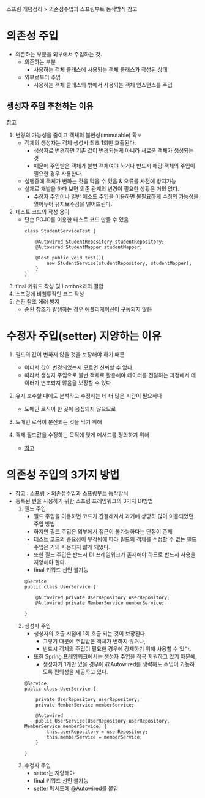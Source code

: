 스프링 개념정리 > 의존성주입과 스프링부트 동작방식 참고

# 의존성 주입
- 의존하는 부분을 외부에서 주입하는 것. 
    - 의존하는 부분 
        - 사용하는 객체 클래스에 사용되는 객체 클래스가 작성된 상태
    - 외부로부터 주입 
        - 사용하는 객체 클래스의 밖에서 사용되는 객체 인스턴스를 주입


## 생성자 주입 추천하는 이유 
[참고](https://mangkyu.tistory.com/125)
1. 변경의 가능성을 줄이고 객체의 불변성(immutable) 확보
    - 객체의 생성자는 객체 생성시 최초 1회만 호출된다. 
        - 생성자로 변경하면 기존 값이 변경되는게 아니라 새로운 객체가 생성되는 것
        - 때문에 주입받은 객체가 불변 객체여야 하거나 반드시 해당 객체의 주입이 필요한 경우 사용한다.
    - 실행중에 객체가 변하는 것을 막을 수 있음 & 오류를 사전에 방지가능
    - 실제로 개발을 하다 보면 의존 관계의 변경이 필요한 상황은 거의 없다. 
        - 수정자 주입이나 일반 메소드 주입을 이용하면 불필요하게 수정의 가능성을 열어두어 유지보수성을 떨어뜨린다. 
2. 테스트 코드의 작성 용이
    - 단순 POJO를 이용한 테스트 코드 만들 수 있음
        ```
        class StudentServiceTest { 

            @Autowired StudentRepository studentRepository;
            @Autowired StudentMapper studentMapper; 

            @Test public void test(){ 
                new StudentService(studentRepository, studentMapper); 
            }
        }
        ```
3. final 키워드 작성 및 Lombok과의 결합
4. 스프링에 비침투적인 코드 작성
5. 순환 참조 에러 방지
    - 순환 참조가 발생하는 경우 애플리케이션이 구동되지 않음


# 수정자 주입(setter) 지양하는 이유
1. 필드의 값이 변하지 않을 것을 보장해야 하기 때문
    - 어디서 값이 변경되었는지 모르면 신뢰할 수 없다.
    - 따라서 생성자 주입으로 불변 객체로 활용해야 데이터를 전달하는 과정에서 데이터가 변조되지 않음을 보장할 수 있다
2. 유지 보수할 때에도 분석하고 수정하는 데 더 많은 시간이 필요하다
    - 도메인 로직이 한 곳에 응집되지 않으므로 
3. 도메인 로직이 분산되는 것을 막기 위해
4. 객체 필드값을 수정하는 목적에 맞게 메서드를 정의하기 위해

    -  [참고](https://velog.io/@backfox/setter-%EC%93%B0%EC%A7%80-%EB%A7%90%EB%9D%BC%EA%B3%A0%EB%A7%8C-%ED%95%98%EA%B3%A0-%EA%B0%80%EB%B2%84%EB%A6%AC%EB%A9%B4-%EC%96%B4%EB%96%A1%ED%95%B4%EC%9A%94)


# 의존성 주입의 3가지 방법
- 참고 : 스프링 > 의존성주입과 스프링부트 동작방식
- 등록된 빈을 사용하기 위한 스프링 프레임워크의 3가지 DI방법
    1. 필드 주입
        - 필드 주입을 이용하면 코드가 간결해져서 과거에 상당히 많이 이용되었던 주입 방법
        - 하지만 필드 주입은 외부에서 접근이 불가능하다는 단점이 존재
        - 테스트 코드의 중요성이 부각됨에 따라 필드의 객체를 수정할 수 없는 필드 주입은 거의 사용되지 않게 되었다. 
        - 또한 필드 주입은 반드시 DI 프레임워크가 존재해야 하므로 반드시 사용을 지양해야 한다. 
        - final 키워드 선언 불가능
        ```
        @Service
        public class UserService {

            @Autowired private UserRepository userRepository;
            @Autowired private MemberService memberService;

        }
        ```
    2. 생성자 주입
        - 생성자의 호출 시점에 1회 호출 되는 것이 보장된다. 
            - 그렇기 때문에 주입받은 객체가 변하지 않거나, 
            - 반드시 객체의 주입이 필요한 경우에 강제하기 위해 사용할 수 있다. 
        - 또한 Spring 프레임워크에서는 생성자 주입을 적극 지원하고 있기 때문에, 
            - 생성자가 1개만 있을 경우에 @Autowired를 생략해도 주입이 가능하도록 편의성을 제공하고 있다. 
        ```
        @Service
        public class UserService {

            private UserRepository userRepository;
            private MemberService memberService;

            @Autowired
            public UserService(UserRepository userRepository, MemberService memberService) {
                this.userRepository = userRepository;
                this.memberService = memberService;
            }
            
        }
        ```
    3. 수정자 주입
        - setter는 지양해야
        - final 키워드 선언 불가능
        - setter 메서드에 @Autowired를 붙임


